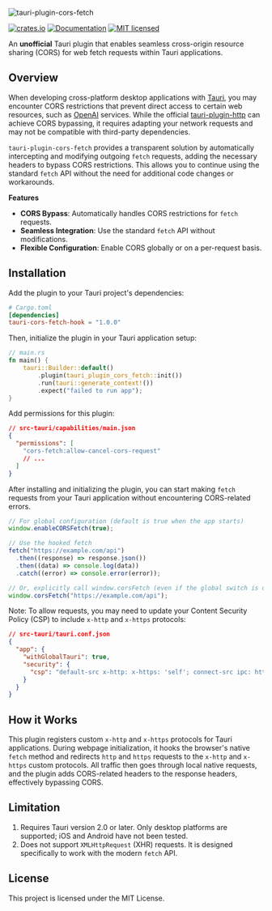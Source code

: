 ![tauri-plugin-cors-fetch](https://github.com/idootop/tauri-plugin-cors-fetch/blob/main/banner.png)

[![crates.io](https://img.shields.io/crates/v/tauri-plugin-cors-fetch.svg)](https://crates.io/crates/tauri-plugin-cors-fetch)
[![Documentation](https://docs.rs/tauri-plugin-cors-fetch/badge.svg)](https://docs.rs/tauri-plugin-cors-fetch)
[![MIT licensed](https://img.shields.io/crates/l/tauri-plugin-cors-fetch.svg)](./LICENSE)

An **unofficial** Tauri plugin that enables seamless cross-origin resource sharing (CORS) for web fetch requests within Tauri applications.

## Overview

When developing cross-platform desktop applications with [Tauri](https://tauri.app), you may encounter CORS restrictions that prevent direct access to certain web resources, such as [OpenAI](https://openai.com/product) services. While the official [tauri-plugin-http](https://docs.rs/crate/tauri-plugin-http/latest) can achieve CORS bypassing, it requires adapting your network requests and may not be compatible with third-party dependencies.

`tauri-plugin-cors-fetch` provides a transparent solution by automatically intercepting and modifying outgoing `fetch` requests, adding the necessary headers to bypass CORS restrictions. This allows you to continue using the standard `fetch` API without the need for additional code changes or workarounds.

**Features**

- **CORS Bypass**: Automatically handles CORS restrictions for `fetch` requests.
- **Seamless Integration**: Use the standard `fetch` API without modifications.
- **Flexible Configuration**: Enable CORS globally or on a per-request basis.

## Installation

Add the plugin to your Tauri project's dependencies:

```toml
# Cargo.toml
[dependencies]
tauri-cors-fetch-hook = "1.0.0"
```

Then, initialize the plugin in your Tauri application setup:

```rust
// main.rs
fn main() {
    tauri::Builder::default()
        .plugin(tauri_plugin_cors_fetch::init())
        .run(tauri::generate_context!())
        .expect("failed to run app");
}
```

Add permissions for this plugin:

```json
// src-tauri/capabilities/main.json
{
  "permissions": [
    "cors-fetch:allow-cancel-cors-request"
    // ...
  ]
}
```

After installing and initializing the plugin, you can start making `fetch` requests from your Tauri application without encountering CORS-related errors.

```javascript
// For global configuration (default is true when the app starts)
window.enableCORSFetch(true);

// Use the hooked fetch
fetch("https://example.com/api")
  .then((response) => response.json())
  .then((data) => console.log(data))
  .catch((error) => console.error(error));

// Or, explicitly call window.corsFetch (even if the global switch is off)
window.corsFetch("https://example.com/api");
```

Note: To allow requests, you may need to update your Content Security Policy (CSP) to include `x-http` and `x-https` protocols:

```json
// src-tauri/tauri.conf.json
{
  "app": {
    "withGlobalTauri": true,
    "security": {
      "csp": "default-src x-http: x-https: 'self'; connect-src ipc: http://ipc.localhost"
    }
  }
}
```

## How it Works

This plugin registers custom `x-http` and `x-https` protocols for Tauri applications. During webpage initialization, it hooks the browser's native `fetch` method and redirects `http` and `https` requests to the `x-http` and `x-https` custom protocols. All traffic then goes through local native requests, and the plugin adds CORS-related headers to the response headers, effectively bypassing CORS.

## Limitation

1. Requires Tauri version 2.0 or later. Only desktop platforms are supported; iOS and Android have not been tested.
2. Does not support `XMLHttpRequest` (XHR) requests. It is designed specifically to work with the modern `fetch` API.

## License

This project is licensed under the MIT License.
